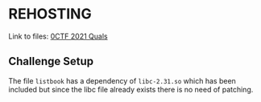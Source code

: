 # REHOSTING

Link to files: [0CTF 2021 Quals](https://github.com/sajjadium/ctf-archives/blob/main/ctfs/0CTF/2021/Quals/crypto/zer0lfsr/task.py)

## Challenge Setup
The file `listbook` has a dependency of `libc-2.31.so` which has been included but since the libc file already exists there is no need of patching.

